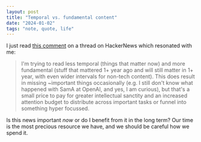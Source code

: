 ```yaml
---
layout: post
title: "Temporal vs. fundamental content"
date: "2024-01-02"
tags: "note, quote, life"
---
```


I just read [this comment](https://news.ycombinator.com/item?id=38829907) on a thread on HackerNews which resonated with me:

> I'm trying to read less temporal (things that matter now) and more fundamental (stuff that mattered 1+ year ago and will still matter in 1+ year, with even wider intervals for non-tech content).
This does result in missing ~important things occasionally (e.g. I still don't know what happened with SamA at OpenAI, and yes, I am curious), but that's a small price to pay for greater intellectual sanctity and an increased attention budget to distribute across important tasks or funnel into something hyper focussed.

Is this news important *now* or do I benefit from it in the long term? Our time is the most precious resource we have, and we should be careful how we spend it.
